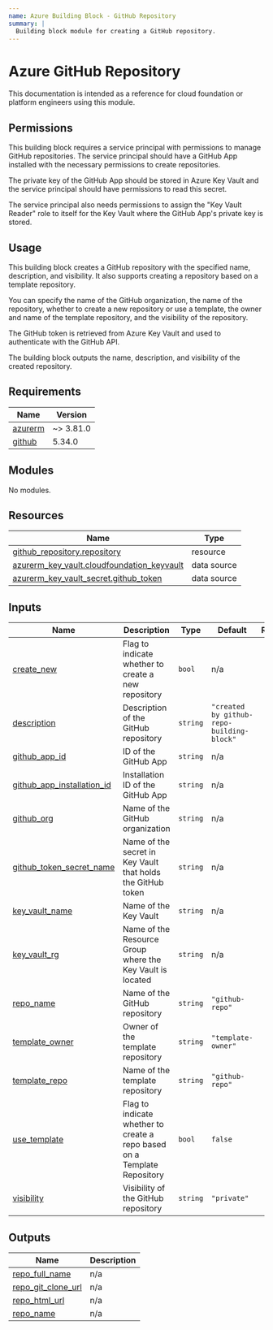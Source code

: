 ```yaml
---
name: Azure Building Block - GitHub Repository
summary: |
  Building block module for creating a GitHub repository.
---
```


# Azure GitHub Repository

This documentation is intended as a reference for cloud foundation or platform engineers using this module.

## Permissions

This building block requires a service principal with permissions to manage GitHub repositories. The service principal should have a GitHub App installed with the necessary permissions to create repositories.

The private key of the GitHub App should be stored in Azure Key Vault and the service principal should have permissions to read this secret.

The service principal also needs permissions to assign the "Key Vault Reader" role to itself for the Key Vault where the GitHub App's private key is stored.

## Usage

This building block creates a GitHub repository with the specified name, description, and visibility. It also supports creating a repository based on a template repository.

You can specify the name of the GitHub organization, the name of the repository, whether to create a new repository or use a template, the owner and name of the template repository, and the visibility of the repository.

The GitHub token is retrieved from Azure Key Vault and used to authenticate with the GitHub API.

The building block outputs the name, description, and visibility of the created repository.

<!-- BEGIN_TF_DOCS -->
## Requirements

| Name | Version |
|------|---------|
| <a name="requirement_azurerm"></a> [azurerm](#requirement\_azurerm) | ~> 3.81.0 |
| <a name="requirement_github"></a> [github](#requirement\_github) | 5.34.0 |

## Modules

No modules.

## Resources

| Name | Type |
|------|------|
| [github_repository.repository](https://registry.terraform.io/providers/integrations/github/5.34.0/docs/resources/repository) | resource |
| [azurerm_key_vault.cloudfoundation_keyvault](https://registry.terraform.io/providers/hashicorp/azurerm/latest/docs/data-sources/key_vault) | data source |
| [azurerm_key_vault_secret.github_token](https://registry.terraform.io/providers/hashicorp/azurerm/latest/docs/data-sources/key_vault_secret) | data source |

## Inputs

| Name | Description | Type | Default | Required |
|------|-------------|------|---------|:--------:|
| <a name="input_create_new"></a> [create\_new](#input\_create\_new) | Flag to indicate whether to create a new repository | `bool` | n/a | yes |
| <a name="input_description"></a> [description](#input\_description) | Description of the GitHub repository | `string` | `"created by github-repo-building-block"` | no |
| <a name="input_github_app_id"></a> [github\_app\_id](#input\_github\_app\_id) | ID of the GitHub App | `string` | n/a | yes |
| <a name="input_github_app_installation_id"></a> [github\_app\_installation\_id](#input\_github\_app\_installation\_id) | Installation ID of the GitHub App | `string` | n/a | yes |
| <a name="input_github_org"></a> [github\_org](#input\_github\_org) | Name of the GitHub organization | `string` | n/a | yes |
| <a name="input_github_token_secret_name"></a> [github\_token\_secret\_name](#input\_github\_token\_secret\_name) | Name of the secret in Key Vault that holds the GitHub token | `string` | n/a | yes |
| <a name="input_key_vault_name"></a> [key\_vault\_name](#input\_key\_vault\_name) | Name of the Key Vault | `string` | n/a | yes |
| <a name="input_key_vault_rg"></a> [key\_vault\_rg](#input\_key\_vault\_rg) | Name of the Resource Group where the Key Vault is located | `string` | n/a | yes |
| <a name="input_repo_name"></a> [repo\_name](#input\_repo\_name) | Name of the GitHub repository | `string` | `"github-repo"` | no |
| <a name="input_template_owner"></a> [template\_owner](#input\_template\_owner) | Owner of the template repository | `string` | `"template-owner"` | no |
| <a name="input_template_repo"></a> [template\_repo](#input\_template\_repo) | Name of the template repository | `string` | `"github-repo"` | no |
| <a name="input_use_template"></a> [use\_template](#input\_use\_template) | Flag to indicate whether to create a repo based on a Template Repository | `bool` | `false` | no |
| <a name="input_visibility"></a> [visibility](#input\_visibility) | Visibility of the GitHub repository | `string` | `"private"` | no |

## Outputs

| Name | Description |
|------|-------------|
| <a name="output_repo_full_name"></a> [repo\_full\_name](#output\_repo\_full\_name) | n/a |
| <a name="output_repo_git_clone_url"></a> [repo\_git\_clone\_url](#output\_repo\_git\_clone\_url) | n/a |
| <a name="output_repo_html_url"></a> [repo\_html\_url](#output\_repo\_html\_url) | n/a |
| <a name="output_repo_name"></a> [repo\_name](#output\_repo\_name) | n/a |
<!-- END_TF_DOCS -->
